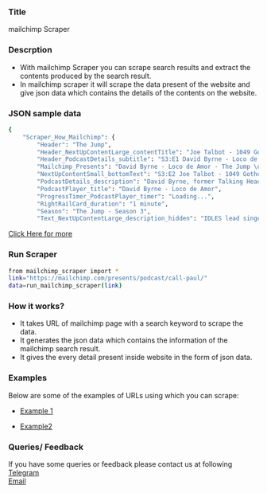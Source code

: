 ### Title

mailchimp Scraper

### Descrption

* With mailchimp Scraper you can scrape search results and extract the contents produced by the search result.
* In mailchimp scraper it will scrape the data present of the website and give json data which contains the details of the contents on the website.

### JSON sample data
```sh
{
    "Scraper_How_Mailchimp": {
        "Header": "The Jump",
        "Header_NextUpContentLarge_contentTitle": "Joe Talbot - 1049 Gotho",
        "Header_PodcastDetails_subtitle": "S3:E1 David Byrne - Loco de Amor",
        "Mailchimp_Presents": "David Byrne - Loco de Amor - The Jump \u2022 Mailchimp Presents",
        "NextUpContentSmall_bottomText": "S3:E2 Joe Talbot - 1049 Gotho",
        "PodcastDetails_description": "David Byrne, former Talking Heads frontman, found his voice by venturing outside his comfort zone. He shares how a love of Latin music led to his genre-breaking song, Loco de Amor, and his own personal musical liberation.",
        "PodcastPlayer_title": "David Byrne - Loco de Amor",
        "ProgressTimer_PodcastPlayer_timer": "Loading...",
        "RightRailCard_duration": "1 minute",
        "Season": "The Jump - Season 3",
        "Text_NextUpContentLarge_description_hidden": "IDLES lead singer Joe Talbot discusses his song, 1049 Gotho.",
```

[Click Here for more](https://datakund-scraper.s3.amazonaws.com/datakund_57HYFHR6SIQVFYW_json.json)

### Run Scraper
```sh
from mailchimp_scraper import *
link="https://mailchimp.com/presents/podcast/call-paul/"
data=run_mailchimp_scraper(link)
```

### How it works?
* It takes URL of mailchimp page with a search keyword to scrape the data.
* It generates the json data which contains the information of the mailchimp search result.
* It gives the every detail present inside website in the form of json data.


### Examples
Below are some of the examples of URLs using which you can scrape:

* [Example 1](https://mailchimp.com/presents/podcast/the-jump/)

* [Example2](https://mailchimp.com/presents/podcast/call-paul/)


### Queries/ Feedback
If you have some queries or feedback please contact us at following    
[Telegram](https://t.me/datakund)  
[Email](abhishek@datakund.com)









